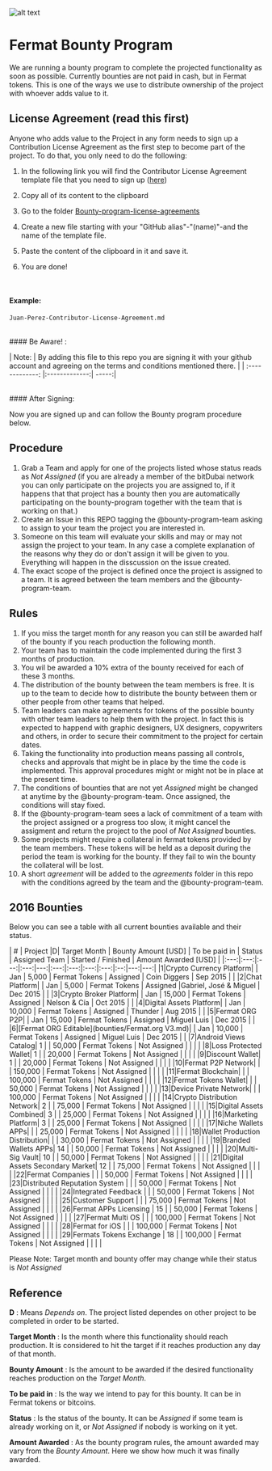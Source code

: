 ![alt text](https://github.com/bitDubai/media-kit/blob/master/MediaKit/Fermat%20Branding/Fermat%20Logotype/Fermat_Logo_3D.png "Fermat Logo")

# Fermat Bounty Program

We are running a bounty program to complete the projected functionality as soon as possible. Currently bounties are not paid in cash, but in Fermat tokens. This is one of the ways we use to distribute ownership of the project with whoever adds value to it. 

## License Agreement (read this first)
Anyone who adds value to the Project in any form needs to sign up a Contribution License Agreement as the first step to become part of the project. To do that, you only need to do the following:
 

1. In the following link you will find the Contributor License Agreement template file that you need to sign up ([here](https://github.com/bitDubai/contribution-program/blob/master/license-agreements/Contributor-License-Agreement.md))
2. Copy all of its content to the clipboard 
3. Go to the folder [Bounty-program-license-agreements](https://github.com/bitDubai/contribution-program/tree/master/license-agreements/Bounty-program-license-agreements)

4. Create a new file starting with your "GitHub alias"-"(name)"-and the name of the template file.
5. Paste the content of the clipboard in it and save it.
6. You are done!
<br>

#### Example: 

```shell
Juan-Perez-Contributor-License-Agreement.md
```

<br>
#### Be Aware! : 

| Note:        | By adding this file to this repo you are signing it with your github account and agreeing on the terms and conditions mentioned there.            | 
| :-------------: |:-------------:| -----:|

<br>
#### After Signing: 

Now you are signed up and can follow the Bounty program procedure below.

## Procedure

1. Grab a Team and apply for one of the projects listed whose status reads as _Not Assigned_ (if you are already a member of the bitDubai network you can only participate on the projects you are assigned to, if it happens that that project has a bounty then you are automatically participating on the bounty-program together with the team that is working on that.)
2. Create an Issue in this REPO tagging the @bounty-program-team asking to assign to your team the project you are interested in.
3. Someone on this team will evaluate your skills and may or may not assign the project to your team. In any case a complete explanation of the reasons why they do or don't assign it will be given to you. Everything will happen in the disscussion on the issue created.
4. The exact scope of the project is defined once the project is assigned to a team. It is agreed between the team members and the @bounty-program-team.

## Rules

1. If you miss the target month for any reason you can still be awarded half of the bounty if you reach production the following month.
2. Your team has to maintain the code implemented during the first 3 months of production. 
3. You wil be awarded a 10% extra of the bounty received for each of these 3 months.
4. The distribution of the bounty between the team members is free. It is up to the team to decide how to distribute the bounty between them or other people from other teams that helped.
5. Team leaders can make agreements for tokens of the possible bounty with other team leaders to help them with the project. In fact this is expected to happend with graphic designers, UX designers, copywriters and others, in order to secure their commitment to the project for certain dates.
6. Taking the functionality into production means passing all controls, checks and approvals that might be in place by the time the code is implemented. This approval procedures might or might not be in place at the present time.
7. The conditions of bounties that are not yet _Assigned_ might be changed at anytime by the @bounty-program-team. Once assigned, the conditions will stay fixed.
8. If the @bounty-program-team sees a lack of commitment of a team with the project assigned or a progress too slow, it might cancel the assigment and return the project to the pool of _Not Assigned_ bounties.
9. Some projects might require a collateral in fermat tokens provided by the team members. These tokens will be held as a deposit during the period the team is working for the bounty. If they fail to win the bounty the collateral will be lost.
10. A short _agreement_ will be added to the _agreements_ folder in this repo with the conditions agreed by the team and the @bounty-program-team.



## 2016 Bounties

Below you can see a table with all current bounties available and their status. 

| # | Project |D|  Target Month | Bounty Amount [USD] | To be paid in | Status | Assigned Team | Started / Finished | Amount Awarded [USD] |
|:---:|:---:|:---:|:---:|---:|:---:|:---:|:---:|:---:|:--:|---:|---:|
|1|Crypto Currency Platform|  | Jan | 5,000 | Fermat Tokens | Assigned | Coin Diggers | Sep 2015 | | 
|2|Chat Platform|  | Jan | 5,000 | Fermat Tokens | Assigned |Gabriel, José & Miguel | Dec 2015 | | 
|3|Crypto Broker Platform| | Jan | 15,000 | Fermat Tokens | Assigned | Nelson & Cía | Oct 2015 | | 
|4|Digital Assets Platform| | Jan | 10,000 | Fermat Tokens | Assigned | Thunder | Aug 2015 | | 
|5|Fermat ORG P2P| | Jan | 15,000 | Fermat Tokens | Assigned | Miguel Luis | Dec 2015 | | 
|6|[Fermat ORG Editable](bounties/Fermat.org V3.md)| | Jan | 10,000 | Fermat Tokens | Assigned | Miguel Luis | Dec 2015 | | 
|7|Android Views Catalog| 1 | | 50,000 | Fermat Tokens | Not Assigned | | | | 
|8|Loss Protected Wallet| 1 | | 20,000 | Fermat Tokens | Not Assigned | | | | 
|9|Discount Wallet| 1 | | 20,000 | Fermat Tokens | Not Assigned | | | | 
|10|Fermat P2P Network| | | 150,000 | Fermat Tokens | Not Assigned | | | | 
|11|Fermat Blockchain| |  | 100,000 | Fermat Tokens | Not Assigned | | | | 
|12|Fermat Tokens Wallet| | | 50,000 | Fermat Tokens | Not Assigned | | | | 
|13|Device Private Network| | | 100,000 | Fermat Tokens | Not Assigned | | | | 
|14|Crypto Distribution Network| 2 | | 75,000 | Fermat Tokens | Not Assigned | | | | 
|15|Digital Assets Combined| 3 | | 25,000 | Fermat Tokens | Not Assigned | | | | 
|16|Marketing Platform| 3 | | 25,000 | Fermat Tokens | Not Assigned | | | | 
|17|Niche Wallets APPs| | | 25,000 | Fermat Tokens | Not Assigned | | | | 
|18|Wallet Production Distribution| | | 30,000 | Fermat Tokens | Not Assigned | | | | 
|19|Branded Wallets APPs| 14 | | 50,000 | Fermat Tokens | Not Assigned | | | | 
|20|Multi-Sig Vault| 10 | | 50,000 | Fermat Tokens | Not Assigned | | | | 
|21|Digital Assets Secondary Market| 12 |  | 75,000 | Fermat Tokens | Not Assigned | | | | 
|22|Fermat Companies |  |  | 50,000 | Fermat Tokens | Not Assigned | | | | 
|23|Distributed Reputation System |  |  | 50,000 | Fermat Tokens | Not Assigned | | | | 
|24|Integrated Feedback |  |  | 50,000 | Fermat Tokens | Not Assigned | | | | 
|25|Customer Support |  |  | 75,000 | Fermat Tokens | Not Assigned | | | | 
|26|Fermat APPs Licensing | 15 | | 50,000 | Fermat Tokens | Not Assigned | | | | 
|27|Fermat Multi OS | | | 100,000 | Fermat Tokens | Not Assigned | | | | 
|28|Fermat for iOS | |  | 100,000 | Fermat Tokens | Not Assigned | | | | 
|29|Fermats Tokens Exchange | 18 | | 100,000 | Fermat Tokens | Not Assigned | | | | 


Please Note: Target month and bounty offer may change while their status is _Not Assigned_

## Reference 

**D** : Means _Depends on_. The project listed dependes on other project to be completed in order to be started. 

**Target Month** : Is the month where this functionality should reach production. It is considered to hit the target if it reaches production any day of that month.

**Bounty Amount** : Is the amount to be awarded if the desired functionality reaches production on the _Target Month_. 

**To be paid in** : Is the way we intend to pay for this bounty. It can be in Fermat tokens or bitcoins.

**Status** : Is the status of the bounty. It can be _Assigned_ if some team is already working on it, or _Not Assigned_ if nobody is working on it yet.

**Amount Awarded** : As the bounty program rules, the amount awarded may vary from the _Bounty Amount_. Here we show how much it was finally awarded.
